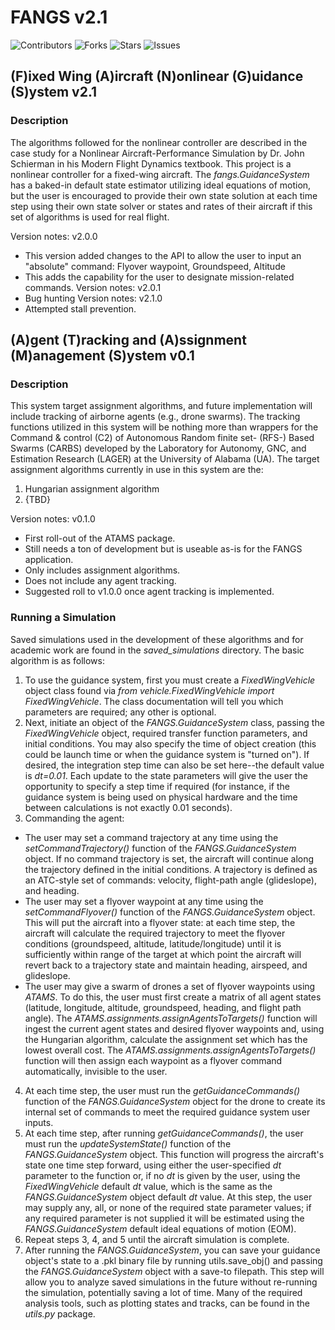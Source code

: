 # FANGS v2.1

<!-- <a href="https://join.slack.com/t/ngc-goz8665/shared_invite/zt-r01kumfq-dQUT3c95BxEP_fnk4yJFfQ">
<img alt="Join us on Slack" src="https://raw.githubusercontent.com/netlify/netlify-cms/master/website/static/img/slack.png" width="165"/>
</a> -->

![Contributors](https://img.shields.io/github/contributors/ahspringer/FANGS?style=plastic)
![Forks](https://img.shields.io/github/forks/ahspringer/FANGS?style=plastic)
![Stars](https://img.shields.io/github/stars/ahspringer/FANGS?style=plastic)
![Issues](https://img.shields.io/github/issues/ahspringer/FANGS?style=plastic)

## (F)ixed Wing (A)ircraft (N)onlinear (G)uidance (S)ystem v2.1

### Description

The algorithms followed for the nonlinear controller are described in the case study for a Nonlinear Aircraft-Performance Simulation by Dr. John Schierman in his Modern Flight Dynamics textbook. This project is a nonlinear controller for a fixed-wing aircraft. The _fangs.GuidanceSystem_ has a baked-in default state estimator utilizing ideal equations of motion, but the user is encouraged to provide their own state solution at each time step using their own state solver or states and rates of their aircraft if this set of algorithms is used for real flight.

Version notes: v2.0.0
- This version added changes to the API to allow the user to input an "absolute" command: Flyover waypoint, Groundspeed, Altitude
- This adds the capability for the user to designate mission-related commands.
Version notes: v2.0.1
- Bug hunting
Version notes: v2.1.0
- Attempted stall prevention.

## (A)gent (T)racking and (A)ssignment (M)anagement (S)ystem v0.1

### Description

This system target assignment algorithms, and future implementation will include tracking of airborne agents (e.g., drone swarms). The tracking functions utilized in this system will be nothing more than wrappers for the Command & control (C2) of Autonomous Random finite set- (RFS-) Based Swarms (CARBS) developed by the Laboratory for Autonomy, GNC,
and Estimation Research (LAGER) at the University of Alabama (UA). The target assignment algorithms currently in use in this system are the:
1. Hungarian assignment algorithm
2. {TBD}

Version notes: v0.1.0
- First roll-out of the ATAMS package.
- Still needs a ton of development but is useable as-is for the FANGS application.
- Only includes assignment algorithms.
- Does not include any agent tracking.
- Suggested roll to v1.0.0 once agent tracking is implemented.

### Running a Simulation

Saved simulations used in the development of these algorithms and for academic work are found in the *saved_simulations* directory. The basic algorithm is as follows:

1. To use the guidance system, first you must create a _FixedWingVehicle_ object class found via _from vehicle.FixedWingVehicle import FixedWingVehicle_. The class documentation will tell you which parameters are required; any other is optional.
2. Next, initiate an object of the _FANGS.GuidanceSystem_ class, passing the _FixedWingVehicle_ object, required transfer function parameters, and initial conditions. You may also specify the time of object creation (this could be launch time or when the guidance system is "turned on"). If desired, the integration step time can also be set here--the default value is _dt=0.01_. Each update to the state parameters will give the user the opportunity to specify a step time if required (for instance, if the guidance system is being used on physical hardware and the time between calculations is not exactly 0.01 seconds).
3. Commanding the agent:
- The user may set a command trajectory at any time using the _setCommandTrajectory()_ function of the _FANGS.GuidanceSystem_ object. If no command trajectory is set, the aircraft will continue along the trajectory defined in the initial conditions. A trajectory is defined as an ATC-style set of commands: velocity, flight-path angle (glideslope), and heading.
- The user may set a flyover waypoint at any time using the _setCommandFlyover()_ function of the _FANGS.GuidanceSystem_ object. This will put the aircraft into a flyover state: at each time step, the aircraft will calculate the required trajectory to meet the flyover conditions (groundspeed, altitude, latitude/longitude) until it is sufficiently within range of the target at which point the aircraft will revert back to a trajectory state and maintain heading, airspeed, and glideslope.
- The user may give a swarm of drones a set of flyover waypoints using _ATAMS_. To do this, the user must first create a matrix of all agent states (latitude, longitude, altitude, groundspeed, heading, and flight path angle). The _ATAMS.assignments.assignAgentsToTargets()_ function will ingest the current agent states and desired flyover waypoints and, using the Hungarian algorithm, calculate the assignment set which has the lowest overall cost. The _ATAMS.assignments.assignAgentsToTargets()_ function will then assign each waypoint as a flyover command automatically, invisible to the user.
4. At each time step, the user must run the _getGuidanceCommands()_ function of the _FANGS.GuidanceSystem_ object for the drone to create its internal set of commands to meet the required guidance system user inputs.
5. At each time step, after running _getGuidanceCommands()_, the user must run the _updateSystemState()_ function of the _FANGS.GuidanceSystem_ object. This function will progress the aircraft's state one time step forward, using either the user-specified _dt_ parameter to the function or, if no _dt_ is given by the user, using the _FixedWingVehicle_ default _dt_ value, which is the same as the _FANGS.GuidanceSystem_ object default _dt_ value. At this step, the user may supply any, all, or none of the required state parameter values; if any required parameter is not supplied it will be estimated using the _FANGS.GuidanceSystem_ default ideal equations of motion (EOM).
6. Repeat steps 3, 4, and 5 until the aircraft simulation is complete.
7. After running the _FANGS.GuidanceSystem_, you can save your guidance object's state to a .pkl binary file by running utils.save_obj() and passing the _FANGS.GuidanceSystem_ object with a save-to filepath. This step will allow you to analyze saved simulations in the future without re-running the simulation, potentially saving a lot of time. Many of the required analysis tools, such as plotting states and tracks, can be found in the _utils.py_ package.
